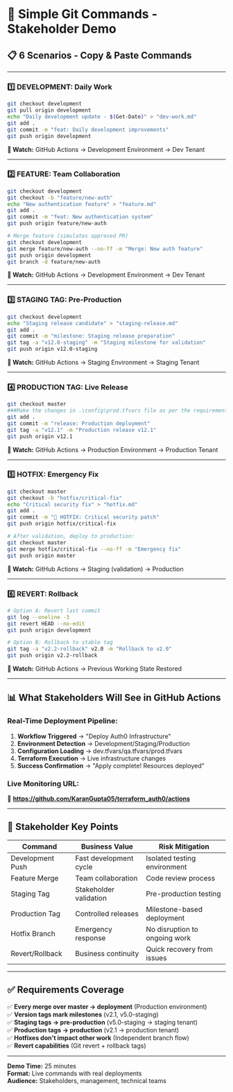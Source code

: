 # 🎯 Simple Git Commands - Stakeholder Demo

## 📋 **6 Scenarios - Copy & Paste Commands**

---

### **1️⃣ DEVELOPMENT: Daily Work**
```bash
git checkout development
git pull origin development
echo "Daily development update - $(Get-Date)" > "dev-work.md"
git add .
git commit -m "feat: Daily development improvements"
git push origin development
```
**👀 Watch:** GitHub Actions → Development Environment → Dev Tenant

---

### **2️⃣ FEATURE: Team Collaboration**
```bash
git checkout development
git checkout -b "feature/new-auth"
echo "New authentication feature" > "feature.md"
git add .
git commit -m "feat: New authentication system"
git push origin feature/new-auth

# Merge feature (simulates approved PR)
git checkout development
git merge feature/new-auth --no-ff -m "Merge: New auth feature"
git push origin development
git branch -d feature/new-auth
```
**👀 Watch:** GitHub Actions → Development Environment → Dev Tenant

---

### **3️⃣ STAGING TAG: Pre-Production**
```bash
git checkout development
echo "Staging release candidate" > "staging-release.md"
git add .
git commit -m "milestone: Staging release preparation"
git tag -a "v12.0-staging" -m "Staging milestone for validation"
git push origin v12.0-staging
```
**👀 Watch:** GitHub Actions → Staging Environment → Staging Tenant

---

### **4️⃣ PRODUCTION TAG: Live Release**
```bash
git checkout master
###Make the changes in .\config\prod.tfvars file as per the requirement and follow the below
git add .
git commit -m "release: Production deployment"
git tag -a "v12.1" -m "Production release v12.1"
git push origin v12.1
```
**👀 Watch:** GitHub Actions → Production Environment → Production Tenant

---

### **5️⃣ HOTFIX: Emergency Fix**
```bash
git checkout master
git checkout -b "hotfix/critical-fix"
echo "Critical security fix" > "hotfix.md"
git add .
git commit -m "🚨 HOTFIX: Critical security patch"
git push origin hotfix/critical-fix

# After validation, deploy to production:
git checkout master
git merge hotfix/critical-fix --no-ff -m "Emergency fix"
git push origin master
```
**👀 Watch:** GitHub Actions → Staging (validation) → Production

---

### **6️⃣ REVERT: Rollback**
```bash
# Option A: Revert last commit
git log --oneline -3
git revert HEAD --no-edit
git push origin development

# Option B: Rollback to stable tag
git tag -a "v2.2-rollback" v2.0 -m "Rollback to v2.0"  
git push origin v2.2-rollback
```
**👀 Watch:** GitHub Actions → Previous Working State Restored

---

## 📊 **What Stakeholders Will See in GitHub Actions**

### **Real-Time Deployment Pipeline:**
1. **Workflow Triggered** → "Deploy Auth0 Infrastructure"
2. **Environment Detection** → Development/Staging/Production  
3. **Configuration Loading** → dev.tfvars/qa.tfvars/prod.tfvars
4. **Terraform Execution** → Live infrastructure changes
5. **Success Confirmation** → "Apply complete! Resources deployed"

### **Live Monitoring URL:**
🔗 **https://github.com/KaranGupta05/terraform_auth0/actions**

---

## 🎯 **Stakeholder Key Points**

| **Command** | **Business Value** | **Risk Mitigation** |
|-------------|-------------------|-------------------|
| Development Push | Fast development cycle | Isolated testing environment |
| Feature Merge | Team collaboration | Code review process |
| Staging Tag | Stakeholder validation | Pre-production testing |
| Production Tag | Controlled releases | Milestone-based deployment |
| Hotfix Branch | Emergency response | No disruption to ongoing work |
| Revert/Rollback | Business continuity | Quick recovery from issues |

---

## ✅ **Requirements Coverage**

✅ **Every merge over master → deployment** (Production environment)  
✅ **Version tags mark milestones** (v2.1, v5.0-staging)  
✅ **Staging tags → pre-production** (v5.0-staging → staging tenant)  
✅ **Production tags → production** (v2.1 → production tenant)  
✅ **Hotfixes don't impact other work** (Independent branch flow)  
✅ **Revert capabilities** (Git revert + rollback tags)

---

**Demo Time:** 25 minutes  
**Format:** Live commands with real deployments  
**Audience:** Stakeholders, management, technical teams